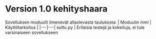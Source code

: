 # Version 1.0 kehityshaara
Sovelluksen moduulit ilmenevät allaolevasta taulukosta:
| Moduulin nimi | Käyttötarkoitus |
|---|---|
suttu.py | Erilaisia testejä ja kokeiluja, ei tule varsinaiseen sovellukseen
